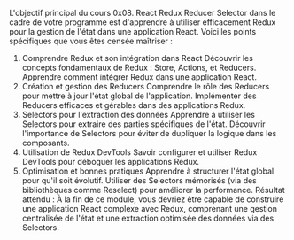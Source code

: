 L'objectif principal du cours 0x08. React Redux Reducer Selector dans le cadre de votre programme est d'apprendre à utiliser efficacement Redux pour la gestion de l'état dans une application React. Voici les points spécifiques que vous êtes censée maîtriser :

1. Comprendre Redux et son intégration dans React
Découvrir les concepts fondamentaux de Redux : Store, Actions, et Reducers.
Apprendre comment intégrer Redux dans une application React.
2. Création et gestion des Reducers
Comprendre le rôle des Reducers pour mettre à jour l'état global de l'application.
Implémenter des Reducers efficaces et gérables dans des applications Redux.
3. Selectors pour l'extraction des données
Apprendre à utiliser les Selectors pour extraire des parties spécifiques de l'état.
Découvrir l'importance de Selectors pour éviter de dupliquer la logique dans les composants.
4. Utilisation de Redux DevTools
Savoir configurer et utiliser Redux DevTools pour déboguer les applications Redux.
5. Optimisation et bonnes pratiques
Apprendre à structurer l'état global pour qu'il soit évolutif.
Utiliser des Selectors mémorisés (via des bibliothèques comme Reselect) pour améliorer la performance.
Résultat attendu :
À la fin de ce module, vous devriez être capable de construire une application React complexe avec Redux, comprenant une gestion centralisée de l'état et une extraction optimisée des données via des Selectors.












